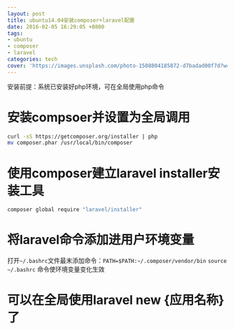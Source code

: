 ```yaml
---
layout: post
title: ubuntu14.04安装composer+laravel配置
date: 2016-02-05 16:29:05 +0800
tags:
- ubuntu
- composer
- laravel
categories: tech
cover: 'https://images.unsplash.com/photo-1508804185872-d7badad00f7d?w=1600&h=900'
---
```

安装前提：系统已安装好php环境，可在全局使用php命令
# 安装compsoer并设置为全局调用
```bash
curl -sS https://getcomposer.org/installer | php
mv composer.phar /usr/local/bin/composer
```

# 使用composer建立laravel installer安装工具
```bash
composer global require "laravel/installer"
```

# 将laravel命令添加进用户环境变量
打开`~/.bashrc`文件最末添加命令：`PATH=$PATH:~/.composer/vendor/bin`
`source ~/.bashrc` 命令使环境变量变化生效

# 可以在全局使用laravel new {应用名称}了
